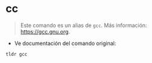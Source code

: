 # cc

> Este comando es un alias de `gcc`.
> Más información: <https://gcc.gnu.org>.

- Ve documentación del comando original:

`tldr gcc`
